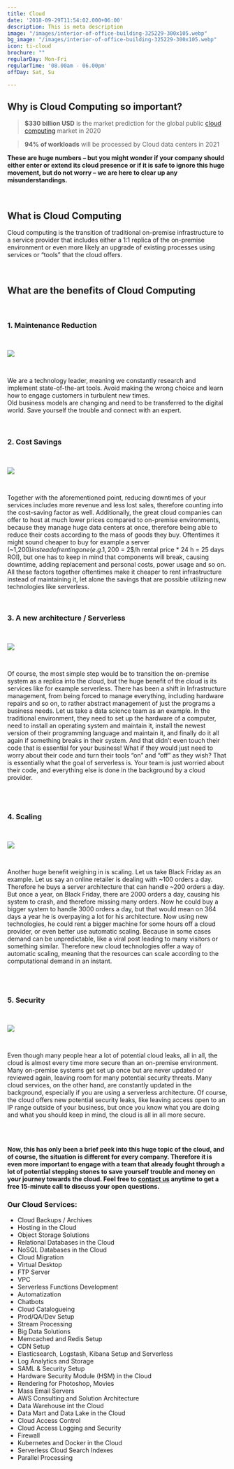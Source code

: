 ```yaml
---
title: Cloud
date: '2018-09-29T11:54:02.000+06:00'
description: This is meta description
image: "/images/interior-of-office-building-325229-300x105.webp"
bg_image: "/images/interior-of-office-building-325229-300x105.webp"
icon: ti-cloud
brochure: ""
regularDay: Mon-Fri
regularTime: '08.00am - 06.00pm'
offDay: Sat, Su

---
```

## Why is Cloud Computing so important?

> **$330 billion USD** is the market prediction for the global public [cloud computing](https://www.datafortress.cloud/cloud-services/cloud-computing/) market in 2020

>  **94% of workloads** will be processed by Cloud data centers in 2021

**These are huge numbers – but you might wonder if your company should either enter or extend its cloud presence or if it is safe to ignore this huge movement, but do not worry – we are here to clear up any misunderstandings.**

<br>

## What is Cloud Computing

Cloud computing is the transition of traditional on-premise infrastructure to a service provider that includes either a 1:1 replica of the on-premise environment or even more likely an upgrade of existing processes using services or “tools” that the cloud offers.

<br>

## What are the benefits of Cloud Computing

<br>

### **1. Maintenance Reduction**

<br>

![](/images/annotation-2020-07-07-133825.webp)

<br>

We are a technology leader, meaning we constantly research and implement state-of-the-art tools. Avoid making the wrong choice and learn how to engage customers in turbulent new times.  
Old business models are changing and need to be transferred to the digital world. Save yourself the trouble and connect with an expert.

<br>

### **2. Cost Savings**

<br>

![](/images/annotation-2020-07-07-134349.webp)

<br>

Together with the aforementioned point, reducing downtimes of your services includes more revenue and less lost sales, therefore counting into the cost-saving factor as well. Additionally, the great cloud companies can offer to host at much lower prices compared to on-premise environments, because they manage huge data centers at once, therefore being able to reduce their costs according to the mass of goods they buy. Oftentimes it might sound cheaper to buy for example a server (\~1,200$) instead of renting one (e.g. 1,200$ = 2$/h rental price * 24 h = 25 days ROI), but one has to keep in mind that components will break, causing downtime, adding replacement and personal costs, power usage and so on. All these factors together oftentimes make it cheaper to rent infrastructure instead of maintaining it, let alone the savings that are possible utilizing new technologies like serverless.

<br>

### **3. A new architecture / Serverless**

<br>

![](/images/serverless.webp)

<br>

Of course, the most simple step would be to transition the on-premise system as a replica into the cloud, but the huge benefit of the cloud is its services like for example serverless. There has been a shift in Infrastructure management, from being forced to manage everything, including hardware repairs and so on, to rather abstract management of just the programs a business needs. Let us take a data science team as an example. In the traditional environment, they need to set up the hardware of a computer, need to install an operating system and maintain it, install the newest version of their programming language and maintain it, and finally do it all again if something breaks in their system. And that didn’t even touch their code that is essential for your business! What if they would just need to worry about their code and turn their tools “on” and “off” as they wish? That is essentially what the goal of serverless is. Your team is just worried about their code, and everything else is done in the background by a cloud provider.

<br><br>

### 4. Scaling

<br>

![](/images/scaling.webp)

<br>

Another huge benefit weighing in is scaling. Let us take Black Friday as an example. Let us say an online retailer is dealing with \~100 orders a day. Therefore he buys a server architecture that can handle \~200 orders a day. But once a year, on Black Friday, there are 2000 orders a day, causing his system to crash, and therefore missing many orders. Now he could buy a bigger system to handle 3000 orders a day, but that would mean on 364 days a year he is overpaying a lot for his architecture. Now using new technologies, he could rent a bigger machine for some hours off a cloud provider, or even better use automatic scaling. Because in some cases demand can be unpredictable, like a viral post leading to many visitors or something similar. Therefore new cloud technologies offer a way of automatic scaling, meaning that the resources can scale according to the computational demand in an instant.

<br><br>

### 5. Security

<br>

![](/images/security.webp)

<br>

Even though many people hear a lot of potential cloud leaks, all in all, the cloud is almost every time more secure than an on-premise environment. Many on-premise systems get set up once but are never updated or reviewed again, leaving room for many potential security threats. Many cloud services, on the other hand, are constantly updated in the background, especially if you are using a serverless architecture. Of course, the cloud offers new potential security leaks, like leaving access open to an IP range outside of your business, but once you know what you are doing and what you should keep in mind, the cloud is all in all more secure.

<br><br>

**Now, this has only been a brief peek into this huge topic of the cloud, and of course, the situation is different for every company. Therefore it is even more important to engage with a team that already fought through a lot of potential stepping stones to save yourself trouble and money on your journey towards the cloud. Feel free to [contact us](/contact) anytime to get a free 15-minute call to discuss your open questions.**

### Our Cloud Services:

* Cloud Backups / Archives
* Hosting in the Cloud
* Object Storage Solutions
* Relational Databases in the Cloud
* NoSQL Databases in the Cloud
* Cloud Migration
* Virtual Desktop
* FTP Server
* VPC
* Serverless Functions Development
* Automatization
* Chatbots
* Cloud Catalogueing
* Prod/QA/Dev Setup
* Stream Processing
* Big Data Solutions
* Memcached and Redis Setup
* CDN Setup
* Elasticsearch, Logstash, Kibana Setup and Serverless
* Log Analytics and Storage
* SAML & Security Setup
* Hardware Security Module (HSM) in the Cloud
* Rendering for Photoshop, Movies
* Mass Email Servers
* AWS Consulting and Solution Architecture
* Data Warehouse int the Cloud
* Data Mart and Data Lake in the Cloud
* Cloud Access Control
* Cloud Access Logging and Security
* Firewall
* Kubernetes and Docker in the Cloud
* Serverless Cloud Search Indexes
* Parallel Processing
